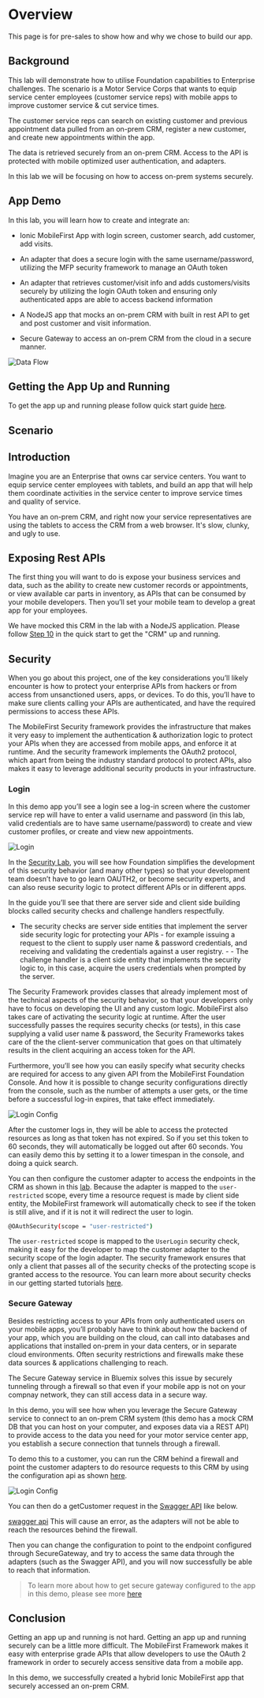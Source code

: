 # Overview
This page is for pre-sales to show how and why we chose to build our app.

## Background

This lab will demonstrate how to utilise Foundation capabilities to  Enterprise challenges. The scenario is a Motor Service Corps that wants to equip service center employees (customer service reps) with mobile apps to improve customer service & cut service times. 

The customer service reps can search on existing customer and previous appointment data pulled from an on-prem CRM, register a new customer, and create new appointments within the app. 

The data is retrieved securely from an on-prem CRM. Access to the API is protected with mobile optimized user authentication, and adapters. 

In this lab we will be focusing on how to access on-prem systems securely.

## App Demo

In this lab, you will learn how to create and integrate an:

- Ionic MobileFirst App with login screen, customer search, add customer, add visits.

- An adapter that does a secure login with the same username/password, utilizing the MFP security framework to manage an OAuth token

- An adapter that retrieves customer/visit info and adds customers/visits securely by utilizing the login OAuth token and ensuring only authenticated apps are able to access backend information

- A NodeJS app that mocks an on-prem CRM with built in rest API to get and post customer and visit information.

- Secure Gateway to access an on-prem CRM from the cloud in a secure manner.

![Data Flow](/Lab/img/architecture.png)

## Getting the App Up and Running

To get the app up and running please follow quick start guide [here](https://github.ibm.com/cord-americas/MotoCorpService/blob/master/Lab/2.%20quick-start.md).

## Scenario

## Introduction
Imagine you are an Enterprise that owns car service centers. You want to equip service center employees with tablets, and build an app that will help them coordinate activities in the service center to improve service times and quality of service. 

You have an on-prem CRM, and right now your service representatives are using the tablets to access the CRM from a web browser. It's slow, clunky, and ugly to use.

## Exposing Rest APIs
The first thing you will want to do is expose your business services and data, such as the ability to create new customer records or appointments, or view available car parts in inventory, as APIs that can be consumed by your mobile developers. Then you’ll set your mobile team to develop a great app for your employees.

We have mocked this CRM in the lab with a NodeJS application.
Please follow [Step 10](https://github.ibm.com/cord-americas/MotoCorpService/blob/master/Lab/2.%20quick-start.md#10---run-the-nodejs-app-which-will-mock-the-on-prem-crm-by-going-into) in the quick start to get the "CRM" up and running.

## Security
When you go about this project, one of the key considerations you’ll likely encounter is how to protect your enterprise APIs from hackers or from access from unsanctioned users, apps, or devices. To do this, you’ll have to make sure clients calling your APIs are authenticated, and have the required permissions to access these APIs. 

The MobileFirst Security framework provides the infrastructure that makes it very easy to implement the authentication & authorization logic to protect your APIs when they are accessed from mobile apps, and enforce it at runtime. And the security framework implements the OAuth2 protocol, which apart from being the industry standard protocol to protect APIs, also makes it easy to leverage additional security products in your infrastructure.

### Login
In this demo app you’ll see a login see a log-in screen where the customer service rep will have to enter a valid username and password (in this lab, valid credentials are to have same username/password) to create and view customer profiles, or create and view new appointments.

![Login](/Lab/img/login.png)

In the [Security Lab](https://github.ibm.com/cord-americas/MotoCorpService/blob/master/Lab/5.%20security.md), you will see how Foundation simplifies the development of this security behavior (and many other types) so that your development team doesn’t have to go learn OAUTH2, or become security experts, and can also reuse security logic to protect different APIs or in different apps.

In the guide you’ll see that there are server side and client side building blocks called security checks and challenge handlers respectfully. 
- The security checks are server side entities that implement the server side security logic for protecting your APIs - for example issuing a request to the client to supply user name & password credentials, and receiving and validating the credentials against a user registry. - - The challenge handler is a client side entity that implements the security logic to, in this case, acquire the users credentials when prompted by the server.

The Security Framework provides classes that already implement most of the technical aspects of the security behavior, so that your developers only have to focus on developing the UI and any custom logic. MobileFirst also takes care of activating the security logic at runtime. After the user successfully passes the requires security checks (or tests), in this case supplying a valid user name & password, the Security Frameworks takes care of the the client-server communication that goes on that ultimately results in the client acquiring an access token for the API.

Furthermore, you’ll see how you can easily specify what security checks are required for access to any given API from the MobileFirst Foundation Console. And how it is possible to change security configurations directly from the console, such as the number of attempts a user gets, or the time before a successful log-in expires, that take effect immediately.

![Login Config](/Lab/img/loginconfig.png)

After the customer logs in, they will be able to access the protected resources as long as that token has not expired. So if you set this token to 60 seconds, they will automatically be logged out after 60 seconds. You can easily demo this by setting it to a lower timespan in the console, and doing a quick search.

You can then configure the customer adapter to access the endpoints in the CRM as shown in this [lab](https://github.ibm.com/cord-americas/MotoCorpService/blob/master/Lab/3.%20adapters.md). Because the adapter is mapped to the `user-restricted` scope, every time a resource request is made by client side entity, the MobileFirst framework will automatically check to see if the token is still alive, and if it is not it will redirect the user to login.

```bash
@OAuthSecurity(scope = "user-restricted")
```

The `user-restricted` scope is mapped to the `UserLogin` security check, making it easy for the developer to map the customer adapter to the security scope of the login adapter. The security framework ensures that only a client that passes all of the security checks of the protecting scope is granted access to the resource. You can learn more about security checks in our getting started tutorials [here](https://mobilefirstplatform.ibmcloud.com/tutorials/en/foundation/8.0/authentication-and-security/creating-a-security-check/).


### Secure Gateway
Besides restricting access to your APIs from only authenticated users on your mobile apps, you’ll probably have to think about how the backend of your app, which you are building on the cloud, can call into databases and applications that installed on-prem in your data centers, or in separate cloud environments. Often security restrictions and firewalls make these data sources & applications challenging to reach.

The Secure Gateway service in Bluemix solves this issue by securely tunneling through a firewall so that even if your mobile app is not on your compnay network, they can still access data in a secure way.

In this demo, you will see how when you leverage the Secure Gateway service to connect to an on-prem CRM system (this demo has a mock CRM DB that you can host on your computer, and exposes data via a REST API) to provide access to the data you need for your motor service center app, you establish a secure connection that tunnels through a firewall.

To demo this to a customer, you can run the CRM behind a firewall and point the customer adapters to do resource requests to this CRM by using the configuration api as shown [here](https://github.ibm.com/cord-americas/MotoCorpService/blob/master/Lab/3.%20adapters.md#configuration-api).

![Login Config](/Lab/img/configAPI.png)

You can then do a getCustomer request in the [Swagger API](https://github.ibm.com/cord-americas/MotoCorpService/blob/master/Lab/3.%20adapters.md#swagger-api) like below.

[swagger api](https://github.ibm.com/cord-americas/MotoCorpService/blob/master/Lab/3.%20adapters.md#swagger-api)
This will cause an error, as the adapters will not be able to reach the resources behind the firewall.

Then you can change the configuration to point to the endpoint configured through SecureGateway, and try to access the same data through the adapters (such as the Swagger API), and you will now successfully be able to reach that information.

> To learn more about how to get secure gateway configured to the app in this demo, please see more [here](https://github.ibm.com/cord-americas/MotoCorpService/blob/master/Lab/6.%20secure-gateway.md)

## Conclusion

Getting an app up and running is not hard. Getting an app up and running securely can be a little more difficult. The MobileFirst Framework makes it easy with enterprise grade APIs that allow developers to use the OAuth 2 framework in order to securely access sensitive data from a mobile app.

In this demo, we successfully created a hybrid Ionic MobileFirst app that securely accessed an on-prem CRM.